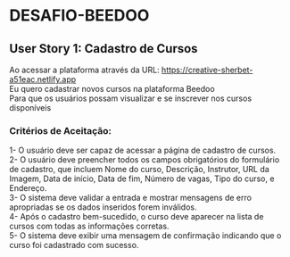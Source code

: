 # DESAFIO-BEEDOO

## User Story 1: Cadastro de Cursos

Ao acessar a plataforma através da URL: https://creative-sherbet-a51eac.netlify.app   
Eu quero cadastrar novos cursos na plataforma Beedoo  
Para que os usuários possam visualizar e se inscrever nos cursos disponíveis  

### Critérios de Aceitação: 

 1- O usuário deve ser capaz de acessar a página de cadastro de cursos.  
 2- O usuário deve preencher todos os campos obrigatórios do formulário de cadastro, que incluem Nome do curso, Descrição, Instrutor, URL da Imagem, Data de início, Data de fim, Número de vagas, Tipo do curso, e Endereço.  
 3- O sistema deve validar a entrada e mostrar mensagens de erro apropriadas se os dados inseridos forem inválidos.  
 4- Após o cadastro bem-sucedido, o curso deve aparecer na lista de cursos com todas as informações corretas.  
 5- O sistema deve exibir uma mensagem de confirmação indicando que o curso foi cadastrado com sucesso.  

